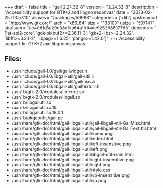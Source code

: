 +++
draft = false
title = "gail 2.24.32-8"
version = "2.24.32-8"
description = "Accessibility support for GTK+2 and libgnomecanvas"
date = "2023-02-25T13:57:10"
aliases = "/packages/59988"
categories = ['xlib']
upstreamurl = "http://www.gtk.org/"
arch = "x86_64"
size = "133100"
usize = "507147"
sha1sum = "ae4061d3a29e38d1da64a1b1f40e925268507763"
depends = "['at-spi2-core', 'gdk-pixbuf2>=2.36.11-3', 'gtk+2-libs>=2.24.32', 'libffi>=3.2.1-2', 'libpng>=1.6.25', 'pango>=1.42.0']"
+++
Accessibility support for GTK+2 and libgnomecanvas

## Files: 
* /usr/include/gail-1.0/gail/gailwidget.h
* /usr/include/gail-1.0/libgail-util/gail-util.h
* /usr/include/gail-1.0/libgail-util/gailmisc.h
* /usr/include/gail-1.0/libgail-util/gailtextutil.h
* /usr/lib/gtk-2.0/modules/libferret.so
* /usr/lib/gtk-2.0/modules/libgail.so
* /usr/lib/libgailutil.so
* /usr/lib/libgailutil.so.18
* /usr/lib/libgailutil.so.18.0.1
* /usr/lib/pkgconfig/gail.pc
* /usr/share/gtk-doc/html/gail-libgail-util/gail-libgail-util-GailMisc.html
* /usr/share/gtk-doc/html/gail-libgail-util/gail-libgail-util-GailTextUtil.html
* /usr/share/gtk-doc/html/gail-libgail-util/home.png
* /usr/share/gtk-doc/html/gail-libgail-util/index.html
* /usr/share/gtk-doc/html/gail-libgail-util/left-insensitive.png
* /usr/share/gtk-doc/html/gail-libgail-util/left.png
* /usr/share/gtk-doc/html/gail-libgail-util/libgail-util-main.html
* /usr/share/gtk-doc/html/gail-libgail-util/right-insensitive.png
* /usr/share/gtk-doc/html/gail-libgail-util/right.png
* /usr/share/gtk-doc/html/gail-libgail-util/style.css
* /usr/share/gtk-doc/html/gail-libgail-util/up-insensitive.png
* /usr/share/gtk-doc/html/gail-libgail-util/up.png

